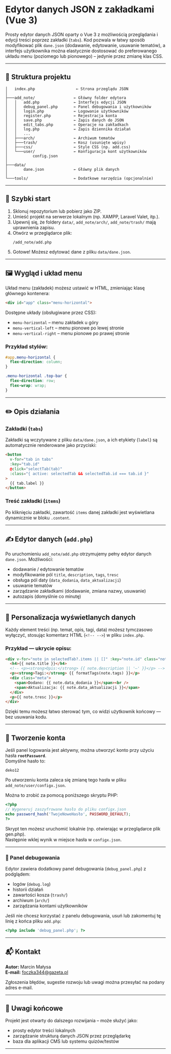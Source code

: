 # Edytor danych JSON z zakładkami (Vue 3)

Prosty edytor danych JSON oparty o Vue 3 z możliwością przeglądania i edycji treści poprzez zakładki (`tabs`). Kod pozwala w łatwy sposób modyfikować plik `dane.json` (dodawanie, edytowanie, usuwanie tematów), a interfejs użytkownika można elastycznie dostosować do preferowanego układu menu (poziomego lub pionowego) – jedynie przez zmianę klas CSS.

---

## 📁 Struktura projektu

```
│   index.php                  ← Strona przeglądu JSON
│
├───add_note/                 ← Główny folder edytora
│   │   add.php               ← Interfejs edycji JSON
│   │   debug_panel.php       ← Panel debugowania i użytkowników
│   │   login.php             ← Logowanie użytkowników
│   │   register.php          ← Rejestracja konta
│   │   save.php              ← Zapis danych do JSON
│   │   edit_tabs.php         ← Operacje na zakładkach
│   │   log.php               ← Zapis dziennika działań
│   │   ...
│   ├───arch/                 ← Archiwum tematów
│   ├───trash/                ← Kosz (usunięte wpisy)
│   ├───css/                  ← Style CSS (np. add.css)
│   └───user/                 ← Konfiguracja kont użytkowników
│           config.json
│
├───data/
│       dane.json             ← Główny plik danych
│
└───tools/                    ← Dodatkowe narzędzia (opcjonalnie)
```

---

## 🔧 Szybki start

1. Sklonuj repozytorium lub pobierz jako ZIP.
2. Umieść projekt na serwerze lokalnym (np. XAMPP, Laravel Valet, itp.).
3. Upewnij się, że foldery `data/`, `add_note/arch/`, `add_note/trash/` mają uprawnienia zapisu.
4. Otwórz w przeglądarce plik:
   ```
   /add_note/add.php
   ```
5. Gotowe! Możesz edytować dane z pliku `data/dane.json`.

---

## 🖼️ Wygląd i układ menu

Układ menu (zakładek) możesz ustawić w HTML, zmieniając klasę głównego kontenera:

```html
<div id="app" class="menu-horizontal">
```

Dostępne układy (obsługiwane przez CSS):

- `menu-horizontal` – menu zakładek u góry
- `menu-vertical-left` – menu pionowe po lewej stronie
- `menu-vertical-right` – menu pionowe po prawej stronie

### Przykład stylów:

```css
#app.menu-horizontal {
  flex-direction: column;
}

.menu-horizontal .top-bar {
  flex-direction: row;
  flex-wrap: wrap;
}
```

---

## ✏️ Opis działania

### Zakładki (`tabs`)
Zakładki są wczytywane z pliku `data/dane.json`, a ich etykiety (`label`) są automatycznie renderowane jako przyciski:

```html
<button
  v-for="tab in tabs"
  :key="tab.id"
  @click="selectTab(tab)"
  :class="{ active: selectedTab && selectedTab.id === tab.id }"
>
  {{ tab.label }}
</button>
```

### Treść zakładki (`items`)
Po kliknięciu zakładki, zawartość `items` danej zakładki jest wyświetlana dynamicznie w bloku `.content`.

---

## ✍️ Edytor danych (`add.php`)

Po uruchomieniu `add_note/add.php` otrzymujemy pełny edytor danych `dane.json`. Możliwości:

- dodawanie / edytowanie tematów
- modyfikowanie pól `title`, `description`, `tags`, `tresc`
- obsługa pól daty (`data_dodania`, `data_aktualizacji`)
- usuwanie tematów
- zarządzanie zakładkami (dodawanie, zmiana nazwy, usuwanie)
- autozapis (domyślnie co minutę)

---

## 🔧 Personalizacja wyświetlanych danych

Każdy element treści (np. temat, opis, tagi, data) możesz tymczasowo wyłączyć, stosując komentarz HTML (`<!-- -->`) w pliku `index.php`.

### Przykład — ukrycie opisu:

```html
<div v-for="note in selectedTab?.items || []" :key="note.id" class="note">
  <h4>{{ note.title }}</h4>
  <!-- <p><strong>Opis:</strong> {{ note.description || '—' }}</p> -->
  <p><strong>Tagi:</strong> {{ formatTags(note.tags) }}</p>
  <div class="meta">
    <span>Dodano: {{ note.data_dodania }}</span><br />
    <span>Aktualizacja: {{ note.data_aktualizacji }}</span>
  </div>
  <p>{{ note.tresc }}</p>
</div>
```

Dzięki temu możesz łatwo sterować tym, co widzi użytkownik końcowy — bez usuwania kodu.

---

## 🔐 Tworzenie konta

Jeśli panel logowania jest aktywny, można utworzyć konto przy użyciu hasła **`rootPassword`**.  
Domyślne hasło to:

```
deko12
```

Po utworzeniu konta zaleca się zmianę tego hasła w pliku `add_note/user/configx.json`.

Można to zrobić za pomocą poniższego skryptu PHP:

```php
<?php
// Wygeneruj zaszyfrowane hasło do pliku configx.json
echo password_hash('TwojeNoweHasło', PASSWORD_DEFAULT);
?>
```

Skrypt ten możesz uruchomić lokalnie (np. otwierając w przeglądarce plik gen.php).  
Następnie wklej wynik w miejsce hasła w `configx.json`.

---

### 🧪 Panel debugowania

Edytor zawiera dodatkowy panel debugowania (`debug_panel.php`) z podglądem:

- logów (`debug.log`)
- historii działań
- zawartości kosza (`trash/`)
- archiwum (`arch/`)
- zarządzania kontami użytkowników

Jeśli nie chcesz korzystać z panelu debugowania, usuń lub zakomentuj tę linię z końca pliku `add.php`:

```php
<?php include 'debug_panel.php'; ?>
```

---

## 📬 Kontakt

**Autor:** Marcin Małysa  
**E-mail:** foczka344@gazeta.pl

Zgłoszenia błędów, sugestie rozwoju lub uwagi można przesyłać na podany adres e-mail.

---

## 📝 Uwagi końcowe

Projekt jest otwarty do dalszego rozwijania – może służyć jako:
- prosty edytor treści lokalnych
- zarządzanie strukturą danych JSON przez przeglądarkę
- baza dla aplikacji CMS lub systemu quizów/testów

---
